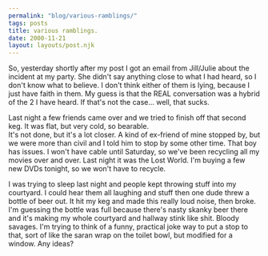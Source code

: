 ```yaml
---
permalink: "blog/various-ramblings/"
tags: posts
title: various ramblings.
date: 2000-11-21
layout: layouts/post.njk
---
```


So, yesterday shortly after my post I got an email from Jill/Julie about the incident at my party. She didn't say anything close to what I had heard, so I don't know what to believe. I don't think either of them is lying, because I just have faith in them. My guess is that the REAL conversation was a hybrid of the 2 I have heard. If that's not the case... well, that sucks. 

Last night a few friends came over and we tried to finish off that second keg. It was flat, but very cold, so bearable.  
It's not done, but it's a lot closer. A kind of ex-friend of mine stopped by, but we were more than civil and I told him to stop by some other time. That boy has issues. I won't have cable until Saturday, so we've been recycling all my movies over and over. Last night it was the Lost World. I'm buying a few new DVDs tonight, so we won't have to recycle. 

I was trying to sleep last night and people kept throwing stuff into my courtyard. I could hear them all laughing and stuff then one dude threw a bottle of beer out. It hit my keg and made this really loud noise, then broke. I'm guessing the bottle was full because there's nasty skanky beer there and it's making my whole courtyard and hallway stink like shit. Bloody savages. I'm trying to think of a funny, practical joke way to put a stop to that, sort of like the saran wrap on the toilet bowl, but modified for a window. Any ideas?